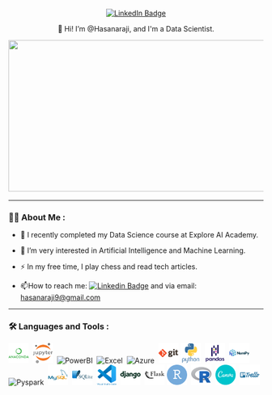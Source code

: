 <div id="header" align="center">
  <img src="https://komarev.com/ghpvc/?username=hasanaraji&style=flat-square&color=blue" alt=""/>
<div id="badges">
  <a href="https://www.linkedin.com/in/hasan_a-raji">
    <img src="https://img.shields.io/badge/LinkedIn-blue?style=for-the-badge&logo=linkedin&logoColor=white" alt="LinkedIn Badge"/>
  </a>


  👋 Hi!
I’m @Hasanaraji, and I'm a Data Scientist.
  </a>
  <div align="center">
  <img src="https://media.giphy.com/media/dWesBcTLavkZuG35MI/giphy.gif" width="600" height="300"/>
</div>

---
<div align="left">

  ### :technologist: About Me :

- :telescope: I recently completed my Data Science course at Explore AI Academy.

- :seedling: I’m very interested in Artificial Intelligence and Machine Learning.

- :zap: In my free time, I play chess and read tech articles.

- :mailbox:How to reach me: [![Linkedin Badge](https://img.shields.io/badge/Hasan-blue?style=flat&logo=Linkedin&logoColor=white)](https://www.linkedin.com/in/hasan_a-raji) and via email: hasanaraji9@gmail.com

---

### :hammer_and_wrench: Languages and Tools :
  <div>
  <img src= "https://github.com/devicons/devicon/blob/master/icons/anaconda/anaconda-original-wordmark.svg" title="Anaconda" alt="Anaconda" width="40" height="40"/>&nbsp;
  <img src="https://raw.githubusercontent.com/devicons/devicon/1119b9f84c0290e0f0b38982099a2bd027a48bf1/icons/jupyter/jupyter-original-wordmark.svg" title="Jupyter" alt="Jupyter" width="40" height="40"/>&nbsp;
  <img src="https://logos-world.net/wp-content/uploads/2022/02/Power-BI-Logo.png" title="PowerBI"  alt="PowerBI" width="40" height="40"/>&nbsp;
  <img src="https://logos-world.net/wp-content/uploads/2022/02/Microsoft-Excel-Logo.png" title="Excel"  alt="Excel" width="40" height="40"/>&nbsp;
  <img src="https://logos-world.net/wp-content/uploads/2021/03/Microsoft-Azure-Logo.png" title="Azure" alt="Azure" width="40" height="40"/>&nbsp;
  <img src="https://github.com/devicons/devicon/blob/master/icons/git/git-original-wordmark.svg" title="Git" **alt="Git" width="40" height="40"/>
  <img src="https://raw.githubusercontent.com/devicons/devicon/1119b9f84c0290e0f0b38982099a2bd027a48bf1/icons/python/python-original-wordmark.svg" title="Python" alt="Python" width="40" height="40"/>&nbsp;
  <img src= "https://raw.githubusercontent.com/devicons/devicon/1119b9f84c0290e0f0b38982099a2bd027a48bf1/icons/pandas/pandas-original-wordmark.svg" title="Pandas" alt="Pandas" width="40" height="40"/>&nbsp;
   <img src="https://raw.githubusercontent.com/devicons/devicon/1119b9f84c0290e0f0b38982099a2bd027a48bf1/icons/numpy/numpy-original-wordmark.svg" title="Numpy" alt="Numpy" width="40" height="40"/>&nbsp;
  <img src="" title="Pyspark" alt="Pyspark" width="40" height="40"/>&nbsp;
  <img src="https://github.com/devicons/devicon/blob/master/icons/mysql/mysql-original-wordmark.svg" title="MySQL"  alt="MySQL" width="40" height="40"/>&nbsp;
  <img src="https://raw.githubusercontent.com/devicons/devicon/1119b9f84c0290e0f0b38982099a2bd027a48bf1/icons/sqlite/sqlite-original-wordmark.svg" title="SQLite"  alt="SQLite" width="40" height="40"/>&nbsp;
    <img src="https://raw.githubusercontent.com/devicons/devicon/1119b9f84c0290e0f0b38982099a2bd027a48bf1/icons/vscode/vscode-original-wordmark.svg" title="VSCode" alt="VSCode" width="40" height="40"/>&nbsp;
  <img src="https://raw.githubusercontent.com/devicons/devicon/1119b9f84c0290e0f0b38982099a2bd027a48bf1/icons/django/django-plain-wordmark.svg" title="Django" alt="Django" width="40" height="40"/>&nbsp;
  <img src="https://raw.githubusercontent.com/devicons/devicon/1119b9f84c0290e0f0b38982099a2bd027a48bf1/icons/flask/flask-original-wordmark.svg" title="Flask" **alt="Flask" width="40" height="40"/>
  <img src="https://raw.githubusercontent.com/devicons/devicon/1119b9f84c0290e0f0b38982099a2bd027a48bf1/icons/rstudio/rstudio-original.svg" title="Rstudio" alt="Rstudio" width="40" height="40"/>&nbsp;
  <img src="https://raw.githubusercontent.com/devicons/devicon/1119b9f84c0290e0f0b38982099a2bd027a48bf1/icons/r/r-original.svg" title="R" alt="R" width="40" height="40"/>&nbsp;
  <img src="https://raw.githubusercontent.com/devicons/devicon/1119b9f84c0290e0f0b38982099a2bd027a48bf1/icons/canva/canva-original.svg" title="Canva"  alt="Canva" width="40" height="40"/>&nbsp;
  <img src="https://raw.githubusercontent.com/devicons/devicon/1119b9f84c0290e0f0b38982099a2bd027a48bf1/icons/trello/trello-plain-wordmark.svg" title="Trello"  alt="Trello" width="40" height="40"/>&nbsp;
</div>
<!---
Hasanaraji/Hasanaraji is a ✨ special ✨ repository because its `README.md` (this file) appears on your GitHub profile.
You can click the Preview link to take a look at your changes.
--->
